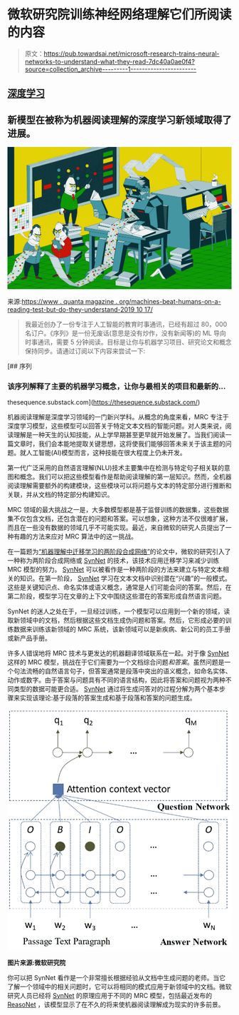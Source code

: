 # 微软研究院训练神经网络理解它们所阅读的内容

> 原文：<https://pub.towardsai.net/microsoft-research-trains-neural-networks-to-understand-what-they-read-7dc40a0ae0f4?source=collection_archive---------1----------------------->

## [深度学习](https://towardsai.net/p/category/machine-learning/deep-learning)

## 新模型在被称为机器阅读理解的深度学习新领域取得了进展。

![](img/36aa59a80fbaebd9e4a222d3a6e5c423.png)

来源:[https://www . quanta magazine . org/machines-beat-humans-on-a-reading-test-but-do-they-understand-2019 10 17/](https://www.quantamagazine.org/machines-beat-humans-on-a-reading-test-but-do-they-understand-20191017/)

> 我最近创办了一份专注于人工智能的教育时事通讯，已经有超过 80，000 名订户。《序列》是一份无废话(意思是没有炒作，没有新闻等)的 ML 导向时事通讯，需要 5 分钟阅读。目标是让你与机器学习项目、研究论文和概念保持同步。请通过订阅以下内容来尝试一下:

[](https://thesequence.substack.com/) [## 序列

### 该序列解释了主要的机器学习概念，让你与最相关的项目和最新的…

thesequence.substack.com](https://thesequence.substack.com/) 

机器阅读理解是深度学习领域的一门新兴学科。从概念的角度来看，MRC 专注于深度学习模型，这些模型可以回答关于特定文本文档的智能问题。对人类来说，阅读理解是一种天生的认知技能，从上学早期甚至更早就开始发展了。当我们阅读一篇文章时，我们会本能地提取关键思想，这将使我们能够回答未来关于该主题的问题。就人工智能(AI)模型而言，这种技能在很大程度上仍未开发。

第一代广泛采用的自然语言理解(NLU)技术主要集中在检测与特定句子相关联的意图和概念。我们可以把这些模型看作是帮助阅读理解的第一层知识。然而，全机器阅读理解需要额外的构建模块，这些模块可以将问题与文本的特定部分进行推断和关联，并从文档的特定部分构建知识。

MRC 领域的最大挑战之一是，大多数模型都是基于监督训练的数据集，这些数据集不仅包含文档，还包含潜在的问题和答案。可以想象，这种方法不仅很难扩展，而且在一些没有数据的领域几乎不可能实现。最近，来自微软的研究人员提出了一种有趣的方法来应对 MRC 算法中的这一挑战。

在一篇题为[“机器理解中迁移学习的两阶段合成网络”](https://www.microsoft.com/en-us/research/wp-content/uploads/2017/07/emnlp17_SynNet.pdf)的论文中，微软的研究引入了一种称为两阶段合成网络或 [SynNet](https://www.microsoft.com/en-us/research/wp-content/uploads/2017/07/emnlp17_SynNet.pdf) 的技术，该技术应用迁移学习来减少训练 MRC 模型的努力。 [SynNet](https://www.microsoft.com/en-us/research/wp-content/uploads/2017/07/emnlp17_SynNet.pdf) 可以被看作是一种两阶段的方法来建立与特定文本相关的知识。在第一阶段， [SynNet](https://www.microsoft.com/en-us/research/wp-content/uploads/2017/07/emnlp17_SynNet.pdf) 学习在文本文档中识别潜在“兴趣”的一般模式。这些是关键知识点、命名实体或语义概念，通常是人们可能会问的答案。然后，在第二阶段，模型学习在文章的上下文中围绕这些潜在的答案形成自然语言问题。

SynNet 的迷人之处在于，一旦经过训练，一个模型可以应用到一个新的领域，读取新领域中的文档，然后根据这些文档生成伪问题和答案。然后，它形成必要的训练数据来训练该新领域的 MRC 系统，该新领域可以是新疾病、新公司的员工手册或新产品手册。

许多人错误地将 MRC 技术与更发达的机器翻译领域联系在一起。对于像 [SynNet](https://www.microsoft.com/en-us/research/wp-content/uploads/2017/07/emnlp17_SynNet.pdf) 这样的 MRC 模型，挑战在于它们需要为一个文档综合问题*和答案*。虽然问题是一个句法流畅的自然语言句子，但答案通常是段落中突出的语义概念，如命名实体、动作或数字。由于答案与问题具有不同的语言结构，因此将答案和问题视为两种不同类型的数据可能更合适。 [SynNet](https://www.microsoft.com/en-us/research/wp-content/uploads/2017/07/emnlp17_SynNet.pdf) 通过将生成问答对的过程分解为两个基本步骤来实现该理论:基于段落的答案生成和基于段落和答案的问题生成。

![](img/d7b49dd46deb38784c060d2a80ecf885.png)

**图片来源:微软研究院**

你可以把 SynNet 看作是一个非常擅长根据经验从文档中生成问题的老师。当它了解一个领域中的相关问题时，它可以将相同的模式应用于新领域中的文档。微软研究人员已经将 [SynNet](https://www.microsoft.com/en-us/research/wp-content/uploads/2017/07/emnlp17_SynNet.pdf) 的原理应用于不同的 MRC 模型，包括最近发布的 [ReasoNet](https://arxiv.org/abs/1609.05284) ，该模型显示了在不久的将来使机器阅读理解成为现实的许多前景。